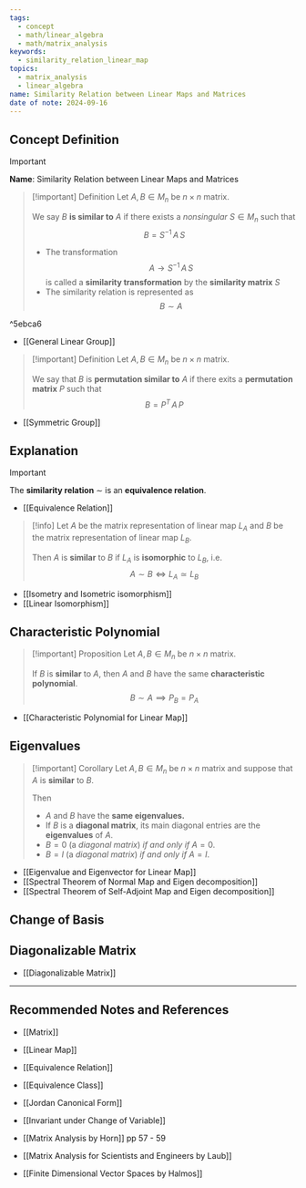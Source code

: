 ```yaml
---
tags:
  - concept
  - math/linear_algebra
  - math/matrix_analysis
keywords:
  - similarity_relation_linear_map
topics:
  - matrix_analysis
  - linear_algebra
name: Similarity Relation between Linear Maps and Matrices
date of note: 2024-09-16
---
```


## Concept Definition

>[!important]
>**Name**: Similarity Relation between Linear Maps and Matrices

>[!important] Definition
>Let $A, B\in M_{n}$ be $n\times n$ matrix. 
>
>We say $B$ **is similar to** $A$ if there exists a *nonsingular* $S\in M_{n}$ such that 
>$$
> B = S^{-1}\,A\,S
>$$
>
>- The transformation $$A \to S^{-1}\,A\,S$$ is called a **similarity transformation** by the **similarity matrix** $S$
>- The similarity relation is represented as $$B \sim A$$

^5ebca6

- [[General Linear Group]]


>[!important] Definition
>Let $A, B\in M_{n}$ be $n\times n$ matrix. 
>
>We say that $B$ is **permutation similar to** $A$ if there exits a **permutation matrix** $P$ such that 
>$$
> B = P^{T}\,A\,P
>$$

- [[Symmetric Group]]

## Explanation

>[!important]
>The **similarity relation** $\sim$ is an **equivalence relation**.

- [[Equivalence Relation]]

>[!info]
>Let $A$ be the matrix representation of linear map $L_{A}$ and  $B$ be the matrix representation of linear map $L_{B}$. 
>
>Then $A$ is **similar** to $B$ if $L_{A}$ is **isomorphic** to $L_{B}$, i.e. $$A \sim B \iff L_{A} \simeq L_{B}$$

- [[Isometry and Isometric isomorphism]]
- [[Linear Isomorphism]]


## Characteristic Polynomial

>[!important] Proposition
>Let $A, B\in M_{n}$ be $n\times n$ matrix. 
>
>If $B$ is **similar** to $A$, then $A$ and $B$ have the same **characteristic polynomial**.
>$$
>B\sim A \implies P_{B} = P_{A}
>$$

- [[Characteristic Polynomial for Linear Map]]

## Eigenvalues

>[!important] Corollary
>Let $A, B\in M_{n}$ be $n\times n$ matrix and suppose that $A$ is **similar** to $B$. 
>
>Then  
>- $A$ and $B$ have the **same eigenvalues.**
>- If $B$ is a **diagonal matrix**, its main diagonal entries are the **eigenvalues** of $A$. 
>- $B = 0$ (a *diagonal matrix*) *if and only if* $A = 0$. 
>- $B = I$ (a *diagonal matrix*) *if and only if* $A = I$.

- [[Eigenvalue and Eigenvector for Linear Map]]
- [[Spectral Theorem of Normal Map and Eigen decomposition]]
- [[Spectral Theorem of Self-Adjoint Map and Eigen decomposition]]

## Change of Basis




## Diagonalizable Matrix


- [[Diagonalizable Matrix]]




-----------
##  Recommended Notes and References


- [[Matrix]]
- [[Linear Map]]


- [[Equivalence Relation]]
- [[Equivalence Class]]


- [[Jordan Canonical Form]]
- [[Invariant under Change of Variable]]



- [[Matrix Analysis by Horn]] pp 57 - 59
- [[Matrix Analysis for Scientists and Engineers by Laub]]
- [[Finite Dimensional Vector Spaces by Halmos]]